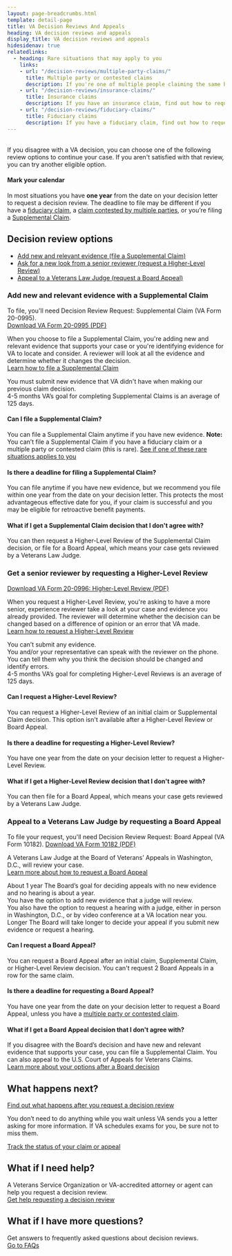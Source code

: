 ```yaml
---
layout: page-breadcrumbs.html
template: detail-page
title: VA Decision Reviews And Appeals
heading: VA decision reviews and appeals
display_title: VA decision reviews and appeals
hidesidenav: true
relatedlinks:
  - heading: Rare situations that may apply to you
    links:
    - url: "/decision-reviews/multiple-party-claims/"
      title: Multiple party or contested claims
      description: If you're one of multiple people claiming the same benefit, find out how to request a decision review.
    - url: "/decision-reviews/insurance-claims/"
      title: Insurance claims
      description: If you have an insurance claim, find out how to request a decision review.
    - url: "/decision-reviews/fiduciary-claims/"
      title: Fiduciary claims
      description: If you have a fiduciary claim, find out how to request a decision review.
---
```

<br>
<div itemprop="description" class="va-introtext">
  If you disagree with a VA decision, you can choose one of the
  following review options to continue your case. If you aren't
  satisfied with that review, you can try another eligible option.
</div>

<div class="usa-alert usa-alert-info">
  <div class="usa-alert-body">
    <h4 class="usa-alert-heading">
      Mark your calendar
    </h4>
    <p class="usa-alert-text">
      In most situations you have <b>one year</b> from the date on your decision letter to request a decision review. The deadline to file may be different if you have a <a href="/decision-reviews/fiduciary-claims/">fiduciary claim</a>, a <a href="/decision-reviews/multiple-party-claims/">claim contested by multiple parties</a>, or you’re filing a <a href="#supplemental-claim">Supplemental Claim</a>.
    </p>
  </div>
</div>

## Decision review options

- [Add new and relevant evidence (file a Supplemental Claim)](#supplemental-claim)
- [Ask for a new look from a senior reviewer (request a Higher-Level Review)](#higher-level-review)
- [Appeal to a Veterans Law Judge (request a Board Appeal)](#board-appeal)

<div id="supplemental-claim">

### Add new and relevant evidence with a Supplemental Claim

To file, you'll need Decision Review Request: Supplemental Claim (VA Form 20-0995).  
<a href="https://www.vba.va.gov/pubs/forms/VBA-20-0995-ARE.pdf">Download VA Form 20-0995 (PDF)</a>


When you choose to file a Supplemental Claim, you're adding new and relevant evidence that supports
your case or you're identifying evidence for VA to locate and consider. A reviewer will look at all the evidence and
determine whether it changes the decision. <br>
[Learn how to file a Supplemental Claim](/decision-reviews/supplemental-claim/)

<div class ="vads-u-display--flex vads-u-margin-y--1">
  <div class="vads-u-flex--auto">
    <span class="heading-level-3 vads-u-margin-right--1p5"><i class="far fa-copy"></i></span>
  </div>
  <div class="vads-u-flex--1">
     You must submit new evidence that VA didn't have when making our previous claim decision.
  </div>
</div>

<!-- Todo: Implement updated number component -->
<div class="card information">
  <span class="number"><span class="heading-level-3"><i class="far fa-clock vads-u-margin-right--1p5"></i>4-5 months</span></span>
  <span class="description">VA’s goal for completing Supplemental Claims is an average of 125 days. </span>
</div>

#### Can I file a Supplemental Claim?

You can file a Supplemental Claim anytime if you have new evidence. **Note:** You can’t file a Supplemental Claim if you have a fiduciary claim or a multiple party or contested claim (this is rare). <a href="#rare-situations">See if one of these rare situations applies to you</a>

#### Is there a deadline for filing a Supplemental Claim?

You can file anytime if you have new evidence, but we recommend you file within one year from the date on your decision letter. This protects the most advantageous effective date for you, if your claim is successful and you may be eligible for retroactive benefit payments.

#### What if I get a Supplemental Claim decision that I don't agree with?

You can then request a Higher-Level Review of the Supplemental Claim decision, or file for a Board Appeal, which means your case gets reviewed by a Veterans Law Judge. 

<div id="higher-level-review">

### Get a senior reviewer by requesting a Higher-Level Review

<a href="https://www.vba.va.gov/pubs/forms/VBA-20-0996-ARE.pdf">Download VA Form 20-0996: Higher-Level Review (PDF)</a>

When you request a Higher-Level Review, you're asking to have a more senior, experience reviewer take a look at your case and evidence you already provided. The reviewer will determine whether the decision can be changed based on a difference of opinion or an error that VA made. <br>
[Learn how to request a Higher-Level Review](/decision-reviews/higher-level-review/)

<div class ="vads-u-display--flex vads-u-margin-y--1">
  <div class="vads-u-flex--auto">
    <span class="heading-level-3 vads-u-margin-right--1p5"><i class="fas fa-ban"></i></span>
  </div>
  <div class="vads-u-flex--1">
      You can’t submit any evidence.
  </div>
</div>

<div class ="vads-u-display--flex vads-u-margin-y--1">
  <div class="vads-u-flex--auto">
    <span class="heading-level-3 vads-u-margin-right--1p5"><i class="fas fa-phone"></i></span>
  </div>
  <div class="vads-u-flex--1">
  You and/or your representative can speak with the reviewer on the phone. You can tell them why you think the decision should be changed and identify errors.
  </div>
</div>

<!-- Todo: Implement updated number component -->
<div class="card information">
  <span class="number"><span class="heading-level-3"><i class="far fa-clock vads-u-margin-right--1p5"></i>4-5 months</span></span>
  <span class="description">VA’s goal for completing Higher-Level Reviews is an average of 125 days. </span>
</div>

#### Can I request a Higher-Level Review?

You can request a Higher-Level Review of an initial claim or Supplemental Claim
decision. This option isn't available after a Higher-Level Review or Board Appeal. <br>

#### Is there a deadline for requesting a Higher-Level Review?

You have one year from the date on your decision letter to request a Higher-Level Review.
<br>

#### What if I get a Higher-Level Review decision that I don't agree with?

You can then file for a Board Appeal, which means your case gets reviewed by a Veterans Law Judge.
<br>

<div id="board-appeal">

### Appeal to a Veterans Law Judge by requesting a Board Appeal

To file your request, you'll need Decision Review Request: Board Appeal (VA Form 10182).
[Download VA Form 10182 (PDF)](https://www.va.gov/vaforms/va/pdf/VA10182.pdf)

A Veterans Law Judge at the Board of Veterans’ Appeals in Washington, D.C., will review your case. <br>
[Learn more about how to request a Board Appeal](/decision-reviews/board-appeal)

<!-- Todo: Implement updated number component -->
<div class="card information">
  <span class="number"><span class="heading-level-3" ><i class="far fa-clock vads-u-margin-right--1p5"></i>About 1 year</span></span>
  <span class="description">
    The Board’s goal for deciding appeals with no new evidence and no hearing is about a year.
  </span>
</div>

<div class ="vads-u-display--flex vads-u-margin-y--1">
  <div class="vads-u-flex--auto">
    <span class="heading-level-3 vads-u-margin-right--1p5"><i class="far fa-copy"></i></span>
  </div>
  <div class="vads-u-flex--1">
      You have the option to add new evidence that a judge will review.
  </div>
</div>
<div class ="vads-u-display--flex vads-u-margin-y--1">
  <div class="vads-u-flex--auto">
    <span class="heading-level-3 vads-u-margin-right--1p5"><i class="fas fa-user"></i></span>
  </div>
  <div class="vads-u-flex--1">
    You also have the option to request a hearing with a judge, either in person in Washington, D.C., or by video conference at a VA location near you.
  </div>
</div>

<!-- Todo: Implement updated number component -->
<div class="card information">
  <span class="number"><span class="heading-level-3"><i class="far fa-clock vads-u-margin-right--1p5"></i>Longer</span></span>
  <span class="description">
    The Board will take longer to decide your appeal if you submit new evidence or request a hearing.
  </span>
</div>

#### Can I request a Board Appeal?

You can request a Board Appeal after an initial claim, Supplemental Claim, or Higher-Level Review decision. You can't request 2 Board Appeals in a row for the same claim. <br>

#### Is there a deadline for requesting a Board Appeal?

You have one year from the date on your decision letter to request a Board Appeal, unless you have a [multiple party or contested claim](/decision-reviews/multiple-party-claims/).

#### What if I get a Board Appeal decision that I don't agree with?

If you disagree with the Board’s decision and have new and relevant evidence that supports your case, you can file a Supplemental Claim. You can also appeal to the U.S. Court of Appeals for Veterans Claims. <br>
[Learn more about your options after a Board decision](/decision-reviews/board-appeal/after-board-appeal-decision)

## What happens next?

[Find out what happens after you request a decision review](/decision-reviews/after-you-request-review)

You don’t need to do anything while you wait unless VA sends you a letter asking for
more information. If VA schedules exams for you, be sure not to miss them.

<a href="/claim-or-appeal-status/" class="usa-button-primary">Track the status of your claim or appeal</a>

## What if I need help?

A Veterans Service Organization or VA-accredited attorney or agent can
help you request a decision review. <br>
[Get help requesting a decision review](/decision-reviews/get-help-with-review-request)

## What if I have more questions?

Get answers to frequently asked questions about decision reviews. <br>
[Go to FAQs](/decision-reviews/faq)

<div id="rare-situations"></div>
